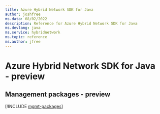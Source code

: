 ```yaml
---
title: Azure Hybrid Network SDK for Java
author: joshfree
ms.data: 08/02/2022
description: Reference for Azure Hybrid Network SDK for Java
ms.devlang: java
ms.service: hybridnetwork
ms.topic: reference
ms.author: jfree
---
```

# Azure Hybrid Network SDK for Java - preview

## Management packages - preview
[!INCLUDE [mgmt-packages](hybrid-network-mgmt-index.md)]
